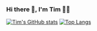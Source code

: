 ### Hi there 👋, I'm Tim 👨‍💻
[![Tim's GitHub stats](https://github-readme-stats.vercel.app/api?username=tim5633)](https://github.com/anuraghazra/github-readme-stats)
[![Top Langs](https://github-readme-stats.vercel.app/api/top-langs/?username=tim5633)](https://github.com/anuraghazra/github-readme-stats)


<!--
**tim5633/tim5633** is a ✨ _special_ ✨ repository because its `README.md` (this file) appears on your GitHub profile.

Here are some ideas to get you started:

- 🔭 I’m currently working on ...
- 🌱 I’m currently learning ...
- 👯 I’m looking to collaborate on ...
- 🤔 I’m looking for help with ...
- 💬 Ask me about ...
- 📫 How to reach me: ...
- 😄 Pronouns: ...
- ⚡ Fun fact: ...
-->
